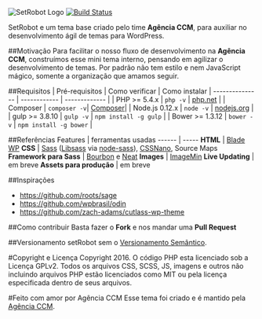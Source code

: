 ![SetRobot Logo](http://agenciaccm.s3-sa-east-1.amazonaws.com/uploads/2016/07/16165134/setrobot_logo.svg "SetRobot")
[![Build Status](https://travis-ci.org/CC-Mkt/setRobot.svg?branch=master)](https://travis-ci.org/CC-Mkt/setRobot)

SetRobot e um tema base criado pelo time **Agência CCM**, para auxiliar no desenvolvimento ágil de temas para WordPress.

##Motivação
Para facilitar o nosso fluxo de desenvolvimento na **Agência CCM**, construímos esse mini tema interno, pensando em agilizar o desenvolvimento de temas. Por padrão não tem estilo e nem JavaScript mágico, somente a organização que amamos seguir.

##Requisitos
| Pré-requisitos    | Como verificar | Como instalar
| --------------- | ------------ | ------------- |
| PHP >= 5.4.x    | `php -v`     | [php.net](http://php.net/manual/en/install.php) |
| Composer        | `composer -v`| [Composer](https://getcomposer.org/download/)|
| Node.js 0.12.x  | `node -v`    | [nodejs.org](http://nodejs.org/) |
| gulp >= 3.8.10  | `gulp -v`    | `npm install -g gulp` |
| Bower >= 1.3.12 | `bower -v`   | `npm install -g bower` |

##Referências
 Features    | ferramentas usadas
 ------ | -----
**HTML** | [Blade WP](https://github.com/tormjens/wp-blade)
**CSS** | [Sass](http://sass-lang.com/) ([Libsass](http://sass-lang.com/libsass) via [node-sass](https://github.com/sass/node-sass)), [CSSNano](https://github.com/ben-eb/cssnano), Source Maps
**Framework para Sass** | [Bourbon](Bourbon.io) e [Neat](neat.bourbon.io)
**Images** | [ImageMin](https://www.npmjs.com/package/gulp-imagemin)
**Live Updating** |  em breve
**Assets para produção** | em breve

##Inspirações
 - https://github.com/roots/sage
 - https://github.com/wpbrasil/odin
 - https://github.com/zach-adams/cutlass-wp-theme

##Como contribuir
Basta fazer o **Fork** e nos mandar uma **Pull Request**

##Versionamento
setRobot sem o [Versionamento Semântico](http://semver.org/lang/pt-BR/).

#Copyright e Licença
Copyright 2016.
O código PHP esta licenciado sob a Licença GPLv2. Todos os arquivos CSS, SCSS, JS, imagens e outros não incluindo arquivos PHP estão licenciados como MIT ou pela licença especificada dentro de seus arquivos.

#Feito com amor por Agência CCM
Esse tema foi criado e é mantido pela [Agência CCM](agenciaccm.com.br).
